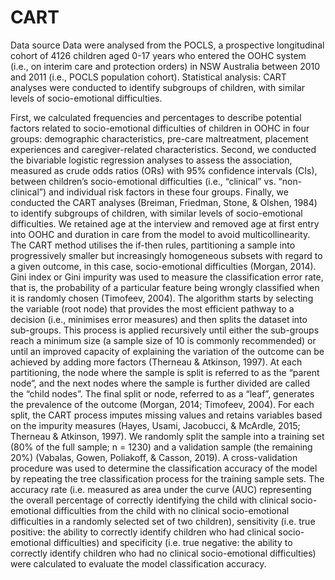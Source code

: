 # CART
 Data source 
 Data were analysed from the POCLS, a prospective longitudinal cohort of 4126 children aged 0-17 years who entered the OOHC system (i.e., on interim care and protection orders) in NSW Australia between 2010 and 2011 (i.e., POCLS population cohort). 
Statistical analysis:
 CART analyses were conducted to identify subgroups of children, with similar levels of socio-emotional difficulties.
 
First, we calculated frequencies and percentages to describe potential factors related to socio-emotional difficulties of children in OOHC in four groups: demographic characteristics, pre-care maltreatment, placement experiences and caregiver-related characteristics. Second, we conducted the bivariable logistic regression analyses to assess the association, measured as crude odds ratios (ORs) with 95% confidence intervals (CIs), between children’s socio-emotional difficulties (i.e., “clinical” vs. “non-clinical”) and individual risk factors in these four groups. Finally, we conducted the CART analyses (Breiman, Friedman, Stone, & Olshen, 1984) to identify subgroups of children, with similar levels of socio-emotional difficulties. We retained age at the interview and removed age at first entry into OOHC and duration in care from the model to avoid multicollinearity. 
The CART method utilises the if-then rules, partitioning a sample into progressively smaller but increasingly homogeneous subsets with regard to a given outcome, in this case, socio-emotional difficulties (Morgan, 2014). Gini index or Gini impurity was used to measure the classification error rate, that is, the probability of a particular feature being wrongly classified when it is randomly chosen (Timofeev, 2004). The algorithm starts by selecting the variable (root node) that provides the most efficient pathway to a decision (i.e., minimises error measures) and then splits the dataset into sub-groups. This process is applied recursively until either the sub-groups reach a minimum size (a sample size of 10 is commonly recommended) or until an improved capacity of explaining the variation of the outcome can be achieved by adding more factors (Therneau & Atkinson, 1997). At each partitioning, the node where the sample is split is referred to as the “parent node”, and the next nodes where the sample is further divided are called the “child nodes”. The final split or node, referred to as a “leaf”, generates the prevalence of the outcome (Morgan, 2014; Timofeev, 2004). For each split, the CART process imputes missing values and retains variables based on the impurity measures (Hayes, Usami, Jacobucci, & McArdle, 2015; Therneau & Atkinson, 1997). 
We randomly split the sample into a training set (80% of the full sample; n = 1230) and a validation sample (the remaining 20%) (Vabalas, Gowen, Poliakoff, & Casson, 2019). A cross-validation procedure was used to determine the classification accuracy of the model by repeating the tree classification process for the training sample sets. The accuracy rate (i.e. measured as area under the curve (AUC) representing the overall percentage of correctly identifying the child with clinical socio-emotional difficulties from the child with no clinical socio-emotional difficulties in a randomly selected set of two children), sensitivity (i.e. true positive: the ability to correctly identify children who had clinical socio-emotional difficulties) and specificity (i.e. true negative: the ability to correctly identify children who had no clinical socio-emotional difficulties) were calculated to evaluate the model classification accuracy. 
